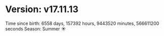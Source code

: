 # Version: v17.11.13
Time since birth: 6558 days, 157392 hours, 9443520 minutes, 566611200 seconds
Season: Summer ☀️
